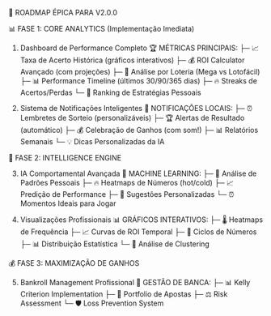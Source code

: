 🎯 ROADMAP ÉPICA PARA V2.0.0

📊 FASE 1: CORE ANALYTICS (Implementação Imediata)

1. Dashboard de Performance Completo
🏆 MÉTRICAS PRINCIPAIS:
├─ 📈 Taxa de Acerto Histórica (gráficos interativos)
├─ 💰 ROI Calculator Avançado (com projeções)
├─ 🎯 Análise por Loteria (Mega vs Lotofácil)
├─ 📊 Performance Timeline (últimos 30/90/365 dias)
├─ 🔥 Streaks de Acertos/Perdas
└─ 💎 Ranking de Estratégias Pessoais

2. Sistema de Notificações Inteligentes
🔔 NOTIFICAÇÕES LOCAIS:
├─ ⏰ Lembretes de Sorteio (personalizáveis)
├─ 🏆 Alertas de Resultado (automático)
├─ 💰 Celebração de Ganhos (com som!)
├─ 📊 Relatórios Semanais
└─ 💡 Dicas Personalizadas da IA

🧠 FASE 2: INTELLIGENCE ENGINE

3. IA Comportamental Avançada
🤖 MACHINE LEARNING:
├─ 🎯 Análise de Padrões Pessoais
├─ 🔥 Heatmaps de Números (hot/cold)
├─ 📈 Predição de Performance
├─ 🎲 Sugestões Personalizadas
└─ ⏰ Momentos Ideais para Jogar

4. Visualizações Profissionais
📊 GRÁFICOS INTERATIVOS:
├─ 🌡️ Heatmaps de Frequência
├─ 📈 Curvas de ROI Temporal
├─ 🔄 Ciclos de Números
├─ 📊 Distribuição Estatística
└─ 🎯 Análise de Clustering

💰 FASE 3: MAXIMIZAÇÃO DE GANHOS

5. Bankroll Management Profissional
💼 GESTÃO DE BANCA:
├─ 📊 Kelly Criterion Implementation
├─ 🎯 Portfolio de Apostas
├─ ⚖️ Risk Assessment
└─ 🛡️ Loss Prevention System
